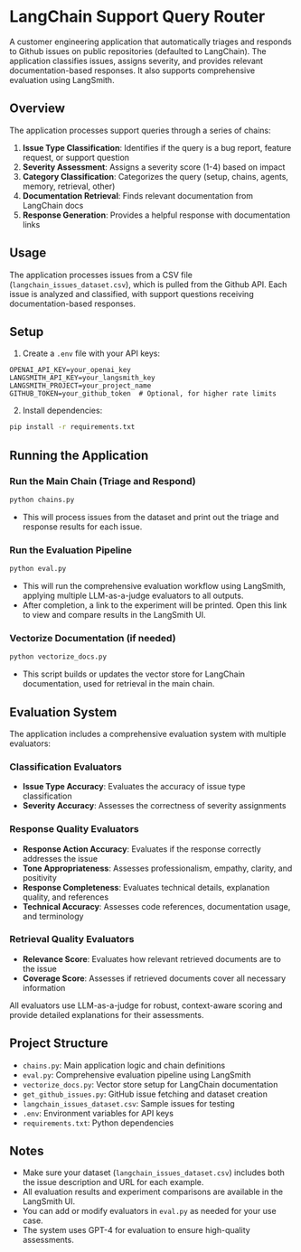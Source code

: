 # LangChain Support Query Router

A customer engineering application that automatically triages and responds to Github issues on public repositories (defaulted to LangChain). The application classifies issues, assigns severity, and provides relevant documentation-based responses. It also supports comprehensive evaluation using LangSmith.

## Overview

The application processes support queries through a series of chains:
1. **Issue Type Classification**: Identifies if the query is a bug report, feature request, or support question
2. **Severity Assessment**: Assigns a severity score (1-4) based on impact
3. **Category Classification**: Categorizes the query (setup, chains, agents, memory, retrieval, other)
4. **Documentation Retrieval**: Finds relevant documentation from LangChain docs
5. **Response Generation**: Provides a helpful response with documentation links

## Usage

The application processes issues from a CSV file (`langchain_issues_dataset.csv`), which is pulled from the Github API. Each issue is analyzed and classified, with support questions receiving documentation-based responses.

## Setup

1. Create a `.env` file with your API keys:
```
OPENAI_API_KEY=your_openai_key
LANGSMITH_API_KEY=your_langsmith_key
LANGSMITH_PROJECT=your_project_name
GITHUB_TOKEN=your_github_token  # Optional, for higher rate limits
```

2. Install dependencies:
```bash
pip install -r requirements.txt
```

## Running the Application

### Run the Main Chain (Triage and Respond)
```bash
python chains.py
```
- This will process issues from the dataset and print out the triage and response results for each issue.

### Run the Evaluation Pipeline
```bash
python eval.py
```
- This will run the comprehensive evaluation workflow using LangSmith, applying multiple LLM-as-a-judge evaluators to all outputs.
- After completion, a link to the experiment will be printed. Open this link to view and compare results in the LangSmith UI.

### Vectorize Documentation (if needed)
```bash
python vectorize_docs.py
```
- This script builds or updates the vector store for LangChain documentation, used for retrieval in the main chain.

## Evaluation System

The application includes a comprehensive evaluation system with multiple evaluators:

### Classification Evaluators
- **Issue Type Accuracy**: Evaluates the accuracy of issue type classification
- **Severity Accuracy**: Assesses the correctness of severity assignments

### Response Quality Evaluators
- **Response Action Accuracy**: Evaluates if the response correctly addresses the issue
- **Tone Appropriateness**: Assesses professionalism, empathy, clarity, and positivity
- **Response Completeness**: Evaluates technical details, explanation quality, and references
- **Technical Accuracy**: Assesses code references, documentation usage, and terminology

### Retrieval Quality Evaluators
- **Relevance Score**: Evaluates how relevant retrieved documents are to the issue
- **Coverage Score**: Assesses if retrieved documents cover all necessary information

All evaluators use LLM-as-a-judge for robust, context-aware scoring and provide detailed explanations for their assessments.

## Project Structure

- `chains.py`: Main application logic and chain definitions
- `eval.py`: Comprehensive evaluation pipeline using LangSmith
- `vectorize_docs.py`: Vector store setup for LangChain documentation
- `get_github_issues.py`: GitHub issue fetching and dataset creation
- `langchain_issues_dataset.csv`: Sample issues for testing
- `.env`: Environment variables for API keys
- `requirements.txt`: Python dependencies

## Notes
- Make sure your dataset (`langchain_issues_dataset.csv`) includes both the issue description and URL for each example.
- All evaluation results and experiment comparisons are available in the LangSmith UI.
- You can add or modify evaluators in `eval.py` as needed for your use case.
- The system uses GPT-4 for evaluation to ensure high-quality assessments.
